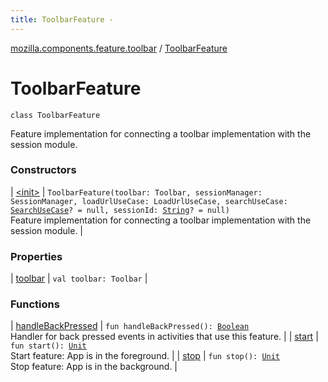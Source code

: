 ```yaml
---
title: ToolbarFeature - 
---
```


[mozilla.components.feature.toolbar](../index.html) / [ToolbarFeature](./index.html)

# ToolbarFeature

`class ToolbarFeature`

Feature implementation for connecting a toolbar implementation with the session module.

### Constructors

| [&lt;init&gt;](-init-.html) | `ToolbarFeature(toolbar: Toolbar, sessionManager: SessionManager, loadUrlUseCase: LoadUrlUseCase, searchUseCase: `[`SearchUseCase`](../-search-use-case.html)`? = null, sessionId: `[`String`](https://kotlinlang.org/api/latest/jvm/stdlib/kotlin/-string/index.html)`? = null)`<br>Feature implementation for connecting a toolbar implementation with the session module. |

### Properties

| [toolbar](toolbar.html) | `val toolbar: Toolbar` |

### Functions

| [handleBackPressed](handle-back-pressed.html) | `fun handleBackPressed(): `[`Boolean`](https://kotlinlang.org/api/latest/jvm/stdlib/kotlin/-boolean/index.html)<br>Handler for back pressed events in activities that use this feature. |
| [start](start.html) | `fun start(): `[`Unit`](https://kotlinlang.org/api/latest/jvm/stdlib/kotlin/-unit/index.html)<br>Start feature: App is in the foreground. |
| [stop](stop.html) | `fun stop(): `[`Unit`](https://kotlinlang.org/api/latest/jvm/stdlib/kotlin/-unit/index.html)<br>Stop feature: App is in the background. |

